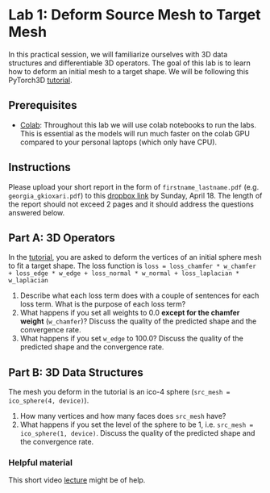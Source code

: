 # Lab 1: Deform Source Mesh to Target Mesh

In this practical session, we will familiarize ourselves with 3D data structures and differentiable 3D operators. The goal of this lab is to learn how to deform an initial mesh to a target shape. We will be following this PyTorch3D [tutorial][py3dlab].

## Prerequisites
* [Colab][colab]: Throughout this lab we will use colab notebooks to run the labs. This is essential as the models will run much faster on the colab GPU compared to your personal laptops (which only have CPU). 

## Instructions
Please upload your short report in the form of `firstname_lastname.pdf` (e.g. `georgia_gkioxari.pdf`) to this [dropbox link][dropbox] by Sunday, April 18. The length of the report should not exceed 2 pages and it should address the questions answered below.

## Part A: 3D Operators

In the [tutorial][py3dlab], you are asked to deform the vertices of an initial sphere mesh to fit a target shape. The loss function is `loss = loss_chamfer * w_chamfer + loss_edge * w_edge + loss_normal * w_normal + loss_laplacian * w_laplacian`

1. Describe what each loss term does with a couple of sentences for each loss term. What is the purpose of each loss term?
2. What happens if you set all weights to 0.0 **except for the chamfer weight** (`w_chamfer`)? Discuss the quality of the predicted shape and the convergence rate.
3. What happens if you set `w_edge` to 100.0? Discuss the quality of the predicted shape and the convergence rate.

## Part B: 3D Data Structures

The mesh you deform in the tutorial is an ico-4 sphere (`src_mesh = ico_sphere(4, device)`). 

1. How many vertices and how many faces does `src_mesh` have?
2. What happens if you set the level of the sphere to be 1, i.e. `src_mesh = ico_sphere(1, device)`. Discuss the quality of the predicted shape and the convergence rate.

### Helpful material

This short video [lecture][lecture] might be of help.


[dropbox]: https://www.dropbox.com/request/3gmpDzDe8Rzd11sPzKwl
[py3d]: https://github.com/facebookresearch/pytorch3d
[py3dtut]: https://github.com/facebookresearch/pytorch3d/tree/master/docs/tutorials
[py3dlab]: https://github.com/facebookresearch/pytorch3d/blob/master/docs/tutorials/deform_source_mesh_to_target_mesh.ipynb
[colab]: https://colab.research.google.com/
[lecture]: https://www.youtube.com/watch?v=MOBAJb5nJRI&t=8189s
